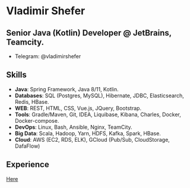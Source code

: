 # Vladimir Shefer
## Senior Java (Kotlin) Developer @ JetBrains, Teamcity.

- Telegram: @vladimirshefer

## Skills
- **Java**: Spring Framework, Java 8/11, Kotlin.
- **Databases**: SQL (Postgres, MySQL), Hibernate, JDBC, Elasticsearch, Redis, HBase.
- **WEB**: REST, HTML, CSS, Vue.js, JQuery, Bootstrap.
- **Tools**: Gradle/Maven, Git, IDEA, Liquibase, Kibana, Charles, Docker, Docker-compose.
- **DevOps**: Linux, Bash, Ansible, Nginx, TeamCity.
- **Big Data**: Scala, Hadoop, Yarn, HDFS, Kafka, Spark, HBase.
- **Cloud**: AWS (EC2, RDS, ELK), GCloud (Pub/Sub, CloudStorage, DafaFlow)

## Experience
<a href="cv/experience.md"> Here </a>
